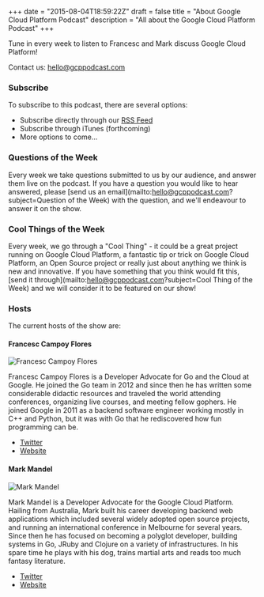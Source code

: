 +++
date = "2015-08-04T18:59:22Z"
draft = false
title = "About Google Cloud Platform Podcast"
description = "All about the Google Cloud Platform Podcast"
+++

Tune in every week to listen to Francesc and Mark discuss Google Cloud Platform!

Contact us: <a href="mailto:hello@gcppodcast.com">hello@gcppodcast.com</a>

### Subscribe

To subscribe to this podcast, there are several options:

- Subscribe directly through our [RSS Feed](https://feeds.feedburner.com/GcpPodcast)
- Subscribe through iTunes (forthcoming)
- More options to come...

### Questions of the Week

Every week we take questions submitted to us by our audience, and answer them live on
the podcast. If you have a question you would like to hear answered, please [send us an email](mailto:hello@gcppodcast.com?subject=Question of the Week)
with the question, and we'll endeavour to answer it on the show.

### Cool Things of the Week

Every week, we go through a "Cool Thing" - it could be a great project running on Google Cloud Platform, a
fantastic tip or trick on Google Cloud Platform, an Open Source project or really just about anything we
think is new and innovative. If you have something that you think would fit this, [send it through](mailto:hello@gcppodcast.com?subject=Cool Thing of the Week) and
we will consider it to be featured on our show!

### Hosts

The current hosts of the show are:

#### Francesc Campoy Flores
![Francesc Campoy Flores](/images/hosts/Francesc_Campoy_Flores.png)

Francesc Campoy Flores is a Developer Advocate for Go and the Cloud at Google. He joined the Go team in 2012 and since then he has written some considerable didactic resources and traveled the world attending conferences, organizing live courses, and meeting fellow gophers. He joined Google in 2011 as a backend software engineer working mostly in C++ and Python, but it was with Go that he rediscovered how fun programming can be.

- [Twitter](https://www.twitter.com/francesc)
- [Website](http://www.campoy.cat/)

#### Mark Mandel

![Mark Mandel](/images/hosts/Mark_Mandel.png)

Mark Mandel is a Developer Advocate for the Google Cloud Platform. Hailing from Australia, Mark built his career developing backend web applications which included several widely adopted open source projects, and running an international conference in Melbourne for several years. Since then he has focused on becoming a polyglot developer, building systems in Go, JRuby and Clojure on a variety of infrastructures. In his spare time he plays with his dog, trains martial arts and reads too much fantasy literature.

- [Twitter](https://www.twitter.com/neurotic)
- [Website](http://www.compoundtheory.com)
